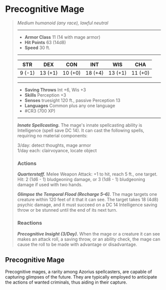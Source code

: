 # Precognitive Mage
>*Medium humanoid (any race), lawful neutral*
>___
>- **Armor Class** 11 (14 with mage armor)
>- **Hit Points** 63 (14d8)
>- **Speed** 30 ft.
>___
>|STR|DEX|CON|INT|WIS|CHA|
>|:---:|:---:|:---:|:---:|:---:|:---:|
>|9 (-1)|13 (+1)|10 (+0)|18 (+4)|13 (+1)|11 (+0)|
>___
>- **Saving Throws** Int +6, Wis +3
>- **Skills** Perception +3
>- **Senses** truesight 120 ft., passive Perception 13
>- **Languages** Common plus any one language
>- #CR3 (700 XP)
>___
>***Innate Spellcasting.*** The mage's innate spellcasting ability is Intelligence (spell save DC 14). It can cast the following spells, requiring no material components:  
>
>3/day: detect thoughts, mage armor  
>1/day each: clairvoyance, locate object  
>
>### Actions
>***Quarterstaff.*** Melee Weapon Attack: +1 to hit, reach 5 ft., one target. Hit: 2 (1d6 - 1) bludgeoning damage, or 3 (1d8 - 1) bludgeoning damage if used with two hands.  
>
>***Glimpse the Temporal Flood (Recharge 5–6).*** The mage targets one creature within 120 feet of it that it can see. The target takes 18 (4d8) psychic damage, and it must succeed on a DC 14 Intelligence saving throw or be stunned until the end of its next turn.  
>
>### Reactions
>***Precognitive Insight (3/Day).*** When the mage or a creature it can see makes an attack roll, a saving throw, or an ability check, the mage can cause the roll to be made with advantage or disadvantage.

## Precognitive Mage

Precognitive mages, a rarity among Azorius spellcasters, are capable of capturing glimpses of the future. They are typically employed to anticipate the actions of wanted criminals, thus aiding in their capture.
